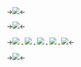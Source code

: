 ->![](https://cdn.discordapp.com/attachments/1064597015503315054/1127294873444286534/Untitled2425_20230708184656.png)<-

->![](https://media.discordapp.net/attachments/1118567030908530729/1163091489799282688/mam1.gif?ex=653e505c&is=652bdb5c&hm=e3ff7b7405550816821b9c8ec7c39de902bac8f2b6a53e23984172c9347f9865&=&width=677&height=397)<-

->[![](https://media.discordapp.net/attachments/1118567030908530729/1163100237196443698/Untitled217_20231015220454.png?ex=653e5881&is=652be381&hm=7cdb55086cc97302ec2a470164fa1a54a82704105de943c586159a0b0e530ad0&=&width=93&height=28)](/greedpixels) __𓈒__ [![](https://media.discordapp.net/attachments/1118567030908530729/1163098912563937340/Untitled217_20231015215938.png?ex=653e5746&is=652be246&hm=c446c5ce88c22c2d384da39db510e5f11719b2c8f2676e4477869ba4efa2ed7b&=&width=130&height=28)](/greeddividers) ___𓈒___ [![](https://media.discordapp.net/attachments/1118567030908530729/1163098912303886336/Untitled217_20231015215913.png?ex=653e5746&is=652be246&hm=f4b8b88233cee155d44e368fc38588e3f144f59307232b55fd85f16f17ce1e9e&=&width=85&height=28)](https://rentry.co/greedlinks) __𓈒__ [![](https://media.discordapp.net/attachments/1118567030908530729/1163098911972528188/Untitled217_20231015215851.png?ex=653e5745&is=652be245&hm=8f7c2fcb728ec31c58c99bd199a490b3397759e943f51545c76c00308ea6298a&=&width=68&height=28)](/greedmisc) __𓈒__ [![](https://media.discordapp.net/attachments/1118567030908530729/1163098911687327806/Untitled217_20231015215830.png?ex=653e5745&is=652be245&hm=dd0f0a596f931c5a05414709fc62c64ea23171531f519f56eadc0534164f39ac&=&width=167&height=28)](/rottinghusband)<-

->![](https://cdn.discordapp.com/attachments/1064597015503315054/1127294873133920336/Untitled2425_20230708184658.png)<-